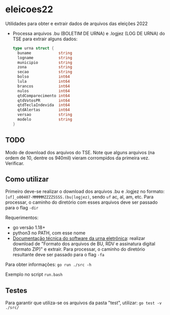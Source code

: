 # eleicoes22

Utilidades para obter e extrair dados de arquivos das eleições 2022

- Processa arquivos .bu (BOLETIM DE URNA) e .logjez (LOG DE URNA) do TSE para extrair alguns dados:
    ```go
    type urna struct {
      buname            string
      logname           string
      municipio         string
      zona              string
      secao             string
      bolso             int64
      lula              int64
      brancos           int64
      nulos             int64
      qtdComparecimento int64
      qtdVotosPR        int64
      qtdTeclaIndevida  int64
      qtdAlertas        int64
      versao            string
      modelo            string
    }

    ```

## TODO

Modo de download dos arquivos do TSE. Note que alguns arquivos (na ordem de 10, dentre os 940mil) vieram corrompidos da primeira vez. Verificar.

## Como utilizar

Primeiro deve-se realizar o download dos arquivos .bu e .logjez no formato: `[uf]_o00407-MMMMMZZZZSSSS.(bu|logjez)`, sendo `uf` ac, al, am, etc. Para processar, o caminho do diretório com esses arquivos deve ser passado para o flag `-dir`

Requerimentos:

- go versão 1.18+
- python3 no PATH, com esse nome
- [Documentação técnica do software da urna eletrônica](https://www.tre-mt.jus.br/eleicoes/eleicoes-2022/documentacao-tecnica-do-software-da-urna-eletronica): realizar download de "Formato dos arquivos de BU, RDV e assinatura digital (formato ZIP)" e extrair. Para processar, o caminho do diretório resultante deve ser passado para o flag `-fa`

Para obter informações: `go run ./src -h`

Exemplo no script `run.bash`

## Testes

Para garantir que utiliza-se os arquivos da pasta "test", utilizar: `go test -v ./src/`
